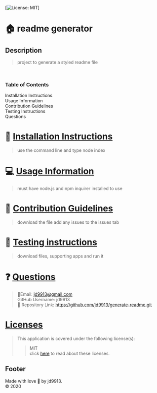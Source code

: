 

[![License: MIT](https://img.shields.io/badge/License-MIT-yellow.svg)]

:house: readme generator <br>
==

Description
--
>project to generate a styled readme file<br>
<br>

### Table of Contents
<a name ="install">Installation Instructions</a><br>
<a name ="usage">Usage Information</a><br>
<a name ="contribute">Contribution Guidelines</a><br>
<a name ="test">Testing Instructions</a><br>
<a name ="quest">Questions</a><br>

:memo: [Installation Instructions](#install)
========
>use the command line and type node index

:computer: [Usage Information](#usage)
===
>must have node.js and npm inquirer installed to use

:incoming_envelope: [Contribution Guidelines](#contribute)
==
>download the file add any issues to the issues tab

:notebook: [Testing instructions](#test)
==
>download files, supporting apps and run it

:question: [Questions](#quest)
==
>:email:Email: jd9913@gmail.com<br>
>GitHub Username: jd9913<br>
>:link: Repository Link: https://github.com/jd9913/generate-readme.git<br>

[Licenses](#license)
==
>This application is covered under the following license(s): <br>
>>MIT<br>
>>click [here](https://choosealicense.com/licenses/) to read about these licenses.

Footer
--

Made with love :gift_heart: by jd9913.<br>:copyright: 2020

        
